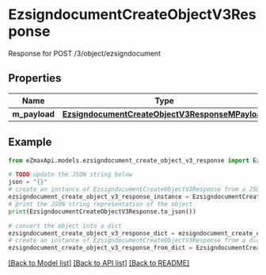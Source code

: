 # EzsigndocumentCreateObjectV3Response

Response for POST /3/object/ezsigndocument

## Properties

Name | Type | Description | Notes
------------ | ------------- | ------------- | -------------
**m_payload** | [**EzsigndocumentCreateObjectV3ResponseMPayload**](EzsigndocumentCreateObjectV3ResponseMPayload.md) |  | 

## Example

```python
from eZmaxApi.models.ezsigndocument_create_object_v3_response import EzsigndocumentCreateObjectV3Response

# TODO update the JSON string below
json = "{}"
# create an instance of EzsigndocumentCreateObjectV3Response from a JSON string
ezsigndocument_create_object_v3_response_instance = EzsigndocumentCreateObjectV3Response.from_json(json)
# print the JSON string representation of the object
print(EzsigndocumentCreateObjectV3Response.to_json())

# convert the object into a dict
ezsigndocument_create_object_v3_response_dict = ezsigndocument_create_object_v3_response_instance.to_dict()
# create an instance of EzsigndocumentCreateObjectV3Response from a dict
ezsigndocument_create_object_v3_response_from_dict = EzsigndocumentCreateObjectV3Response.from_dict(ezsigndocument_create_object_v3_response_dict)
```
[[Back to Model list]](../README.md#documentation-for-models) [[Back to API list]](../README.md#documentation-for-api-endpoints) [[Back to README]](../README.md)



